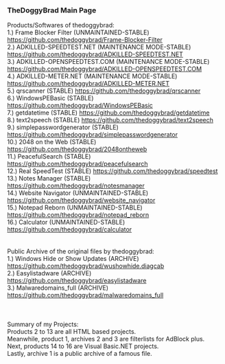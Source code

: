 ### TheDoggyBrad Main Page
Products/Softwares of thedoggybrad:
<br>
1.) Frame Blocker Filter (UNMAINTAINED-STABLE) https://github.com/thedoggybrad/Frame-Blocker-Filter 
<br>
2.) ADKILLED-SPEEDTEST.NET (MAINTENANCE MODE-STABLE) https://github.com/thedoggybrad/ADKILLED-SPEEDTEST.NET
<br>
3.) ADKILLED-OPENSPEEDTEST.COM (MAINTENANCE MODE-STABLE) https://github.com/thedoggybrad/ADKILLED-OPENSPEEDTEST.COM
<br>
4.) ADKILLED-METER.NET (MAINTENANCE MODE-STABLE) https://github.com/thedoggybrad/ADKILLED-METER.NET
<br>
5.) qrscanner (STABLE) https://github.com/thedoggybrad/qrscanner
<br>
6.) WindowsPEBasic (STABLE) https://github.com/thedoggybrad/WindowsPEBasic
<br>
7.) getdatetime (STABLE) https://github.com/thedoggybrad/getdatetime
<br>
8.) text2speech (STABLE) https://github.com/thedoggybrad/text2speech
<br>
9.) simplepasswordgenerator (STABLE) https://github.com/thedoggybrad/simplepasswordgenerator
<br>
10.) 2048 on the Web (STABLE) https://github.com/thedoggybrad/2048ontheweb
<br>
11.) PeacefulSearch (STABLE) https://github.com/thedoggybrad/peacefulsearch
<br>
12.) Real SpeedTest (STABLE) https://github.com/thedoggybrad/speedtest
<br>
13.) Notes Manager (STABLE) https://github.com/thedoggybrad/notesmanager
<br>
14.) Website Navigator (UNMAINTAINED-STABLE) https://github.com/thedoggybrad/website_navigator
<br>
15.) Notepad Reborn (UNMAINTAINED-STABLE) https://github.com/thedoggybrad/notepad_reborn
<br>
16.) Calculator (UNMAINTAINED-STABLE) https://github.com/thedoggybrad/calculator
<br>
<br>
<br>
Public Archive of the original files by thedoggybrad:
<br>
1.) Windows Hide or Show Updates (ARCHIVE) https://github.com/thedoggybrad/wushowhide.diagcab
<br>
2.) Easylistadware (ARCHIVE) https://github.com/thedoggybrad/easylistadware
<br>
3.) Malwaredomains_full (ARCHIVE) https://github.com/thedoggybrad/malwaredomains_full
<br>
<br>
<br>
<br>
Summary of my Projects:
<br>
Products 2 to 13 are all HTML based projects.
<br>
Meanwhile, product 1, archives 2 and 3 are filterlists for AdBlock plus.
<br>
Next, products 14 to 16 are Visual Basic.NET projects.
<br>
Lastly, archive 1 is a public archive of a famous file.
